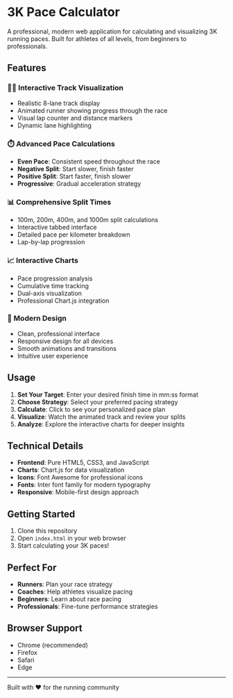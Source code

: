 # 3K Pace Calculator

A professional, modern web application for calculating and visualizing 3K running paces. Built for athletes of all levels, from beginners to professionals.

## Features

### 🏃‍♂️ Interactive Track Visualization
- Realistic 8-lane track display
- Animated runner showing progress through the race
- Visual lap counter and distance markers
- Dynamic lane highlighting

### ⏱️ Advanced Pace Calculations
- **Even Pace**: Consistent speed throughout the race
- **Negative Split**: Start slower, finish faster
- **Positive Split**: Start faster, finish slower  
- **Progressive**: Gradual acceleration strategy

### 📊 Comprehensive Split Times
- 100m, 200m, 400m, and 1000m split calculations
- Interactive tabbed interface
- Detailed pace per kilometer breakdown
- Lap-by-lap progression

### 📈 Interactive Charts
- Pace progression analysis
- Cumulative time tracking
- Dual-axis visualization
- Professional Chart.js integration

### 🎨 Modern Design
- Clean, professional interface
- Responsive design for all devices
- Smooth animations and transitions
- Intuitive user experience

## Usage

1. **Set Your Target**: Enter your desired finish time in mm:ss format
2. **Choose Strategy**: Select your preferred pacing strategy
3. **Calculate**: Click to see your personalized pace plan
4. **Visualize**: Watch the animated track and review your splits
5. **Analyze**: Explore the interactive charts for deeper insights

## Technical Details

- **Frontend**: Pure HTML5, CSS3, and JavaScript
- **Charts**: Chart.js for data visualization
- **Icons**: Font Awesome for professional icons
- **Fonts**: Inter font family for modern typography
- **Responsive**: Mobile-first design approach

## Getting Started

1. Clone this repository
2. Open `index.html` in your web browser
3. Start calculating your 3K paces!

## Perfect For

- **Runners**: Plan your race strategy
- **Coaches**: Help athletes visualize pacing
- **Beginners**: Learn about race pacing
- **Professionals**: Fine-tune performance strategies

## Browser Support

- Chrome (recommended)
- Firefox
- Safari
- Edge

--- 

Built with ❤️ for the running community